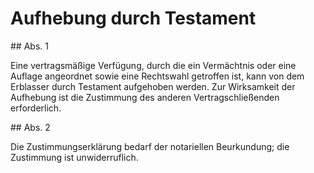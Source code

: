# Aufhebung durch Testament



\#\# Abs. 1

 Eine vertragsmäßige Verfügung, durch die ein Vermächtnis oder eine Auflage angeordnet sowie eine Rechtswahl getroffen ist, kann von dem Erblasser durch Testament aufgehoben werden. Zur Wirksamkeit der Aufhebung ist die Zustimmung des anderen Vertragschließenden erforderlich.

\#\# Abs. 2

 Die Zustimmungserklärung bedarf der notariellen Beurkundung; die Zustimmung ist unwiderruflich. 

